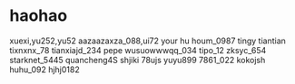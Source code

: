 # haohao
xuexi,yu252,yu52
aazaazaxza_088,ui72
your hu houm_0987
tingy
tiantian
tixnxnx_78
tianxiajd_234
pepe
wusuowwwqq_034
tipo_12
zksyc_654
starknet_5445
quancheng4S
shjiki
78ujs
yuyu899
7861_022
kokojsh
huhu_092
hjhj0182
